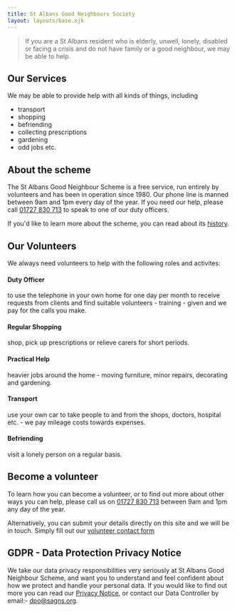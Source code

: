 ```yaml
---
title: St Albans Good Neighbours Society
layout: layouts/base.njk
---
```


> If you are a St Albans resident who is elderly, unwell, lonely, disabled or facing a crisis and do not have family or a good neighbour, we may be able to help.

## Our Services

We may be able to provide help with all kinds of things, including

- transport
- shopping
- befriending
- collecting prescriptions
- gardening
- odd jobs etc.

## About the scheme

The St Albans Good Neighbour Scheme is a free service, run entirely by volunteers and has been in operation since 1980. Our phone line is manned between 9am and 1pm every day of the year. If you need our help, please call <a href="tel:+441727830713">01727 830 713</a> to speak to one of our duty officers.

If you'd like to learn more about the scheme, you can read about its [history](/history).



## Our Volunteers

We always need volunteers to help with the following roles and activites:

#### Duty Officer
to use the telephone in your own home for one day per month to receive requests from clients and find suitable volunteers - training - given and we pay for the calls you make.

#### Regular Shopping
shop, pick up prescriptions or relieve carers for short periods.

#### Practical Help
heavier jobs around the home - moving furniture, minor repairs, decorating and gardening.

#### Transport
use your own car to take people to and from the shops, doctors, hospital etc. - we pay mileage costs towards expenses.

#### Befriending
visit a lonely person on a regular basis.


## Become a volunteer

To learn how you can become a volunteer, or to find out more about other ways you can help, please call us on <a href="tel:+441727830713">01727 830 713</a> between 9am and 1pm any day of the year.

Alternatively, you can submit your details directly on this site and we will be in touch. Simply fill out our [volunteer contact form](/contact#volunteer)



## GDPR - Data Protection Privacy Notice

We take our data privacy responsibilities very seriously at St Albans Good Neighbour Scheme, and want you to understand and feel confident about how we protect and handle your personal data. If you would like to find out more you can read our [Privacy Notice](/docs/gdpr_privacy_policy.pdf), or contact our Data Controller by email:- [dpo@sagns.org](mailto:dpo@sagns.org).



